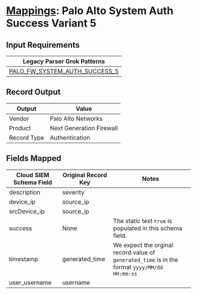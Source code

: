 # [Mappings](README.md): Palo Alto System Auth Success Variant 5

## Input Requirements

|Legacy Parser Grok Patterns|
|-------------|
|[PALO_FW_SYSTEM_AUTH_SUCCESS_5](../legacy_parsers/PALO_FW_SYSTEM_AUTH_SUCCESS_5.md)|

## Record Output

|Output|Value|
|------|-----|
|Vendor|Palo Alto Networks|
|Product|Next Generation Firewall|
|Record Type|Authentication|

## Fields Mapped

|Cloud SIEM Schema Field|Original Record Key|Notes|
|-----------------------|-------------------|-----|
|description|severity||
|device_ip|source_ip||
|srcDevice_ip|source_ip||
|success|None|The static text `true` is populated in this schema field.|
|timestamp|generated_time|We expect the orginal record value of `generated_time` is in the format `yyyy/MM/dd HH:mm:ss`|
|user_username|username||

